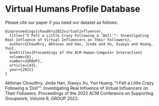 # Virtual Humans Profile Database

Please cite our paper if you need our dataset as follows:

```
@inproceedings{choudhry2022virtualinfluencer,
  title={"I Felt a Little Crazy Following a ‘Doll'": Investigating Real Influence of Virtual Influencers on Their Followers},
  author={Choudhry, Abhinav and Han, Jinda and Xu, Xiaoyu and Huang, Yun},
  booktitle={Proceedings of the ACM Human-Computer Interaction}
  volume={6},
  number={GROUP},
  article={43},
  year={2022}
}
```

Abhinav Choudhry, Jinda Han, Xiaoyu Xu, Yun Huang. "I Felt a Little Crazy Following a ‘Doll'": Investigating Real Influence of Virtual Influencers on Their Followers. Proceedings of the 2022 ACM Conference on Supporting Groupwork, Volume 6, GROUP 2022. 

